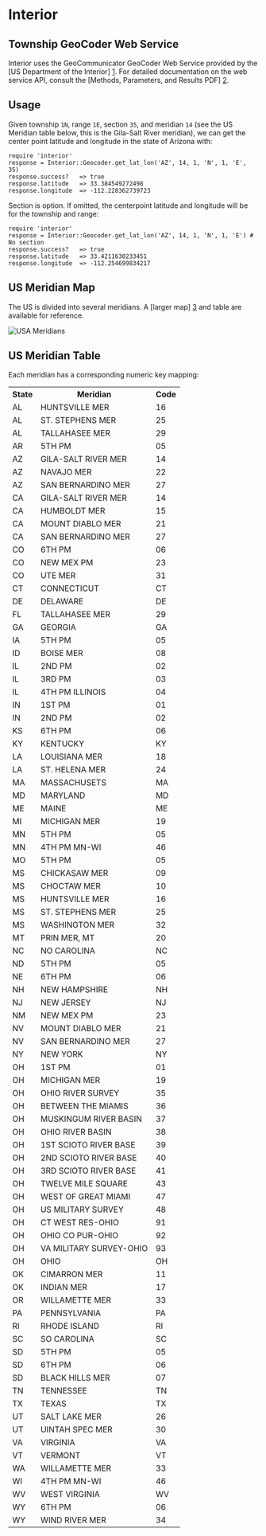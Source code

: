 Interior
========

Township GeoCoder Web Service
-----------------------------
Interior uses the GeoCommunicator GeoCoder Web Service provided by the
[US Department of the Interior] [1]. For detailed documentation on the web service API, consult the
[Methods, Parameters, and Results PDF] [2].

[1]: http://www.geocommunicator.gov/GeoComm/lsis_home/townshipdecoder/index.htm "US Department of the Interior"
[2]: http://www.blm.gov/nils/GeoComm/documents/NILS_GeoCommunicator_Web_Services_TGC_Formats.pdf "Methods, Parameters, and Results PDF"

Usage
-----
Given township `1N`, range `1E`, section `35`, and meridian `14` (see the US Meridian table below, this is the Gila-Salt River meridian), we can get the center point latitude and longitude in the state of Arizona with:

    require 'interior'
    response = Interior::Geocoder.get_lat_lon('AZ', 14, 1, 'N', 1, 'E', 35)
    response.success?   => true
    response.latitude   => 33.384549272498
    response.longitude  => -112.228362739723

Section is option. If omitted, the centerpoint latitude and longitude will be for the township and range:

    require 'interior'
    response = Interior::Geocoder.get_lat_lon('AZ', 14, 1, 'N', 1, 'E') # No section
    response.success?   => true
    response.latitude   => 33.4211630233451
    response.longitude  => -112.254699834217

US Meridian Map
---------------
The US is divided into several meridians. A [larger map] [3] and table are available for reference.

![USA Meridians](https://github.com/climate/interior/raw/master/maps/meridians_small.jpg "USA Meridians")

[3]: https://github.com/climate/interior/raw/master/maps/meridians.jpg "Larger Map"


US Meridian Table
-----------------
Each meridian has a corresponding numeric key mapping:

<table>
  <tr>
    <th>State</th>
    <th>Meridian</th>
    <th>Code</th>
  </tr>
  <tr>
    <td>AL</td>
    <td>HUNTSVILLE MER</td>
    <td>16</td>
  </tr>
  <tr>
    <td>AL</td>
    <td>ST. STEPHENS MER</td>
    <td>25</td>
  </tr>
  <tr>
    <td>AL</td>
    <td>TALLAHASEE MER</td>
    <td>29</td>
  </tr>
  <tr>
    <td>AR</td>
    <td>5TH PM</td>
    <td>05</td>
  </tr>
  <tr>
    <td>AZ</td>
    <td>GILA-SALT RIVER MER</td>
    <td>14</td>
  </tr>
  <tr>
    <td>AZ</td>
    <td>NAVAJO MER</td>
    <td>22</td>
  </tr>
  <tr>
    <td>AZ</td>
    <td>SAN BERNARDINO MER</td>
    <td>27</td>
  </tr>
  <tr>
    <td>CA</td>
    <td>GILA-SALT RIVER MER</td>
    <td>14</td>
  </tr>
  <tr>
    <td>CA</td>
    <td>HUMBOLDT MER</td>
    <td>15</td>
  </tr>
  <tr>
    <td>CA</td>
    <td>MOUNT DIABLO MER</td>
    <td>21</td>
  </tr>
  <tr>
    <td>CA</td>
    <td>SAN BERNARDINO MER</td>
    <td>27</td>
  </tr>
  <tr>
    <td>CO</td>
    <td>6TH PM</td>
    <td>06</td>
  </tr>
  <tr>
    <td>CO</td>
    <td>NEW MEX PM</td>
    <td>23</td>
  </tr>
  <tr>
    <td>CO</td>
    <td>UTE MER</td>
    <td>31</td>
  </tr>
  <tr>
    <td>CT</td>
    <td>CONNECTICUT</td>
    <td>CT</td>
  </tr>
  <tr>
    <td>DE</td>
    <td>DELAWARE</td>
    <td>DE</td>
  </tr>
  <tr>
    <td>FL</td>
    <td>TALLAHASEE MER</td>
    <td>29</td>
  </tr>
  <tr>
    <td>GA</td>
    <td>GEORGIA</td>
    <td>GA</td>
  </tr>
  <tr>
    <td>IA</td>
    <td>5TH PM</td>
    <td>05</td>
  </tr>
  <tr>
    <td>ID</td>
    <td>BOISE MER</td>
    <td>08</td>
  </tr>
  <tr>
    <td>IL</td>
    <td>2ND PM</td>
    <td>02</td>
  </tr>
  <tr>
    <td>IL</td>
    <td>3RD PM</td>
    <td>03</td>
  </tr>
  <tr>
    <td>IL</td>
    <td>4TH PM ILLINOIS</td>
    <td>04</td>
  </tr>
  <tr>
    <td>IN</td>
    <td>1ST PM</td>
    <td>01</td>
  </tr>
  <tr>
    <td>IN</td>
    <td>2ND PM</td>
    <td>02</td>
  </tr>
  <tr>
    <td>KS</td>
    <td>6TH PM</td>
    <td>06</td>
  </tr>
  <tr>
    <td>KY</td>
    <td>KENTUCKY</td>
    <td>KY</td>
  </tr>
  <tr>
    <td>LA</td>
    <td>LOUISIANA MER</td>
    <td>18</td>
  </tr>
  <tr>
    <td>LA</td>
    <td>ST. HELENA MER</td>
    <td>24</td>
  </tr>
  <tr>
    <td>MA</td>
    <td>MASSACHUSETS</td>
    <td>MA</td>
  </tr>
  <tr>
    <td>MD</td>
    <td>MARYLAND</td>
    <td>MD</td>
  </tr>
  <tr>
    <td>ME</td>
    <td>MAINE</td>
    <td>ME</td>
  </tr>
  <tr>
    <td>MI</td>
    <td>MICHIGAN MER</td>
    <td>19</td>
  </tr>
  <tr>
    <td>MN</td>
    <td>5TH PM</td>
    <td>05</td>
  </tr>
  <tr>
    <td>MN</td>
    <td>4TH PM MN-WI</td>
    <td>46</td>
  </tr>
  <tr>
    <td>MO</td>
    <td>5TH PM</td>
    <td>05</td>
  </tr>
  <tr>
    <td>MS</td>
    <td>CHICKASAW MER</td>
    <td>09</td>
  </tr>
  <tr>
    <td>MS</td>
    <td>CHOCTAW MER</td>
    <td>10</td>
  </tr>
  <tr>
    <td>MS</td>
    <td>HUNTSVILLE MER</td>
    <td>16</td>
  </tr>
  <tr>
    <td>MS</td>
    <td>ST. STEPHENS MER</td>
    <td>25</td>
  </tr>
  <tr>
    <td>MS</td>
    <td>WASHINGTON MER</td>
    <td>32</td>
  </tr>
  <tr>
    <td>MT</td>
    <td>PRIN MER, MT</td>
    <td>20</td>
  </tr>
  <tr>
    <td>NC</td>
    <td>NO CAROLINA</td>
    <td>NC</td>
  </tr>
  <tr>
    <td>ND</td>
    <td>5TH PM</td>
    <td>05</td>
  </tr>
  <tr>
    <td>NE</td>
    <td>6TH PM</td>
    <td>06</td>
  </tr>
  <tr>
    <td>NH</td>
    <td>NEW HAMPSHIRE</td>
    <td>NH</td>
  </tr>
  <tr>
    <td>NJ</td>
    <td>NEW JERSEY</td>
    <td>NJ</td>
  </tr>
  <tr>
    <td>NM</td>
    <td>NEW MEX PM</td>
    <td>23</td>
  </tr>
  <tr>
    <td>NV</td>
    <td>MOUNT DIABLO MER</td>
    <td>21</td>
  </tr>
  <tr>
    <td>NV</td>
    <td>SAN BERNARDINO MER</td>
    <td>27</td>
  </tr>
  <tr>
    <td>NY</td>
    <td>NEW YORK</td>
    <td>NY</td>
  </tr>
  <tr>
    <td>OH</td>
    <td>1ST PM</td>
    <td>01</td>
  </tr>
  <tr>
    <td>OH</td>
    <td>MICHIGAN MER</td>
    <td>19</td>
  </tr>
  <tr>
    <td>OH</td>
    <td>OHIO RIVER SURVEY</td>
    <td>35</td>
  </tr>
  <tr>
    <td>OH</td>
    <td>BETWEEN THE MIAMIS</td>
    <td>36</td>
  </tr>
  <tr>
    <td>OH</td>
    <td>MUSKINGUM RIVER BASIN</td>
    <td>37</td>
  </tr>
  <tr>
    <td>OH</td>
    <td>OHIO RIVER BASIN</td>
    <td>38</td>
  </tr>
  <tr>
    <td>OH</td>
    <td>1ST SCIOTO RIVER BASE</td>
    <td>39</td>
  </tr>
  <tr>
    <td>OH</td>
    <td>2ND SCIOTO RIVER BASE</td>
    <td>40</td>
  </tr>
  <tr>
    <td>OH</td>
    <td>3RD SCIOTO RIVER BASE</td>
    <td>41</td>
  </tr>
  <tr>
    <td>OH</td>
    <td>TWELVE MILE SQUARE</td>
    <td>43</td>
  </tr>
  <tr>
    <td>OH</td>
    <td>WEST OF GREAT MIAMI</td>
    <td>47</td>
  </tr>
  <tr>
    <td>OH</td>
    <td>US MILITARY SURVEY</td>
    <td>48</td>
  </tr>
  <tr>
    <td>OH</td>
    <td>CT WEST RES-OHIO</td>
    <td>91</td>
  </tr>
  <tr>
    <td>OH</td>
    <td>OHIO CO PUR-OHIO</td>
    <td>92</td>
  </tr>
  <tr>
    <td>OH</td>
    <td>VA MILITARY SURVEY-OHIO</td>
    <td>93</td>
  </tr>
  <tr>
    <td>OH</td>
    <td>OHIO</td>
    <td>OH</td>
  </tr>
  <tr>
    <td>OK</td>
    <td>CIMARRON MER</td>
    <td>11</td>
  </tr>
  <tr>
    <td>OK</td>
    <td>INDIAN MER</td>
    <td>17</td>
  </tr>
  <tr>
    <td>OR</td>
    <td>WILLAMETTE MER</td>
    <td>33</td>
  </tr>
  <tr>
    <td>PA</td>
    <td>PENNSYLVANIA</td>
    <td>PA</td>
  </tr>
  <tr>
    <td>RI</td>
    <td>RHODE ISLAND</td>
    <td>RI</td>
  </tr>
  <tr>
    <td>SC</td>
    <td>SO CAROLINA</td>
    <td>SC</td>
  </tr>
  <tr>
    <td>SD</td>
    <td>5TH PM</td>
    <td>05</td>
  </tr>
  <tr>
    <td>SD</td>
    <td>6TH PM</td>
    <td>06</td>
  </tr>
  <tr>
    <td>SD</td>
    <td>BLACK HILLS MER</td>
    <td>07</td>
  </tr>
  <tr>
    <td>TN</td>
    <td>TENNESSEE</td>
    <td>TN</td>
  </tr>
  <tr>
    <td>TX</td>
    <td>TEXAS</td>
    <td>TX</td>
  </tr>
  <tr>
    <td>UT</td>
    <td>SALT LAKE MER</td>
    <td>26</td>
  </tr>
  <tr>
    <td>UT</td>
    <td>UINTAH SPEC MER</td>
    <td>30</td>
  </tr>
  <tr>
    <td>VA</td>
    <td>VIRGINIA</td>
    <td>VA</td>
  </tr>
  <tr>
    <td>VT</td>
    <td>VERMONT</td>
    <td>VT</td>
  </tr>
  <tr>
    <td>WA</td>
    <td>WILLAMETTE MER</td>
    <td>33</td>
  </tr>
  <tr>
    <td>WI</td>
    <td>4TH PM MN-WI</td>
    <td>46</td>
  </tr>
  <tr>
    <td>WV</td>
    <td>WEST VIRGINIA</td>
    <td>WV</td>
  </tr>
  <tr>
    <td>WY</td>
    <td>6TH PM</td>
    <td>06</td>
  </tr>
  <tr>
    <td>WY</td>
    <td>WIND RIVER MER</td>
    <td>34</td>
  </tr>
</table>

